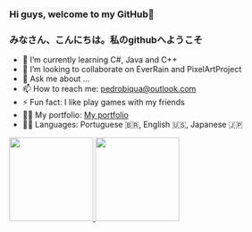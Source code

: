 ### Hi guys, welcome to my GitHub👋
<h3>みなさん、こんにちは。私のgithubへようこそ</h3>

- 🌱 I’m currently learning C#, Java and C++
- 👯 I’m looking to collaborate on EverRain and PixelArtProject
- 💬 Ask me about ...
- 📫 How to reach me: pedrobiqua@outlook.com
- ⚡ Fun fact: I like play games with my friends
- 👨‍💻 My portfolio:  <a href="https://pedrobiqua.github.io/sitePessoal/" target="_blank">My portfolio</a>
- 🧑‍🏫 Languages: Portuguese 🇧🇷, English 🇺🇸, Japanese 🇯🇵 


<div>
  <a href="https://github.com/pedrobiqua">
  <img height="150em" src="https://github-readme-stats.vercel.app/api?username=pedrobiqua&show_icons=true&theme=algolia&include_all_commits=true&count_private=true"/>
  <img height="150em" src="https://github-readme-stats.vercel.app/api/top-langs/?username=pedrobiqua&layout=compact&langs_count=7&theme=algolia"/>
</div>

